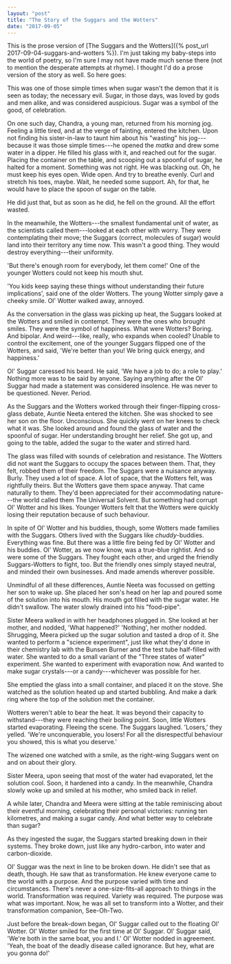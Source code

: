 ```yaml
---
layout: "post"
title: "The Story of the Suggars and the Wotters"
date: "2017-09-05"
---
```


This is the prose version of [The Suggars and the Wotters]({% post_url 2017-09-04-suggars-and-wotters %}). I'm just taking my baby-steps into the world of poetry, so I'm sure I may not have made much sense there (not to mention the desperate attempts at rhyme). I thought I'd do a prose version of the story as well. So here goes:

This was one of those simple times when sugar wasn't the demon that it is seen as today; the necessary evil. Sugar, in those days, was loved by gods and men alike, and was considered auspicious. Sugar was a symbol of the good, of celebration.

On one such day, Chandra, a young man, returned from his morning jog. Feeling a little tired, and at the verge of fainting, entered the kitchen. Upon not finding his sister-in-law to taunt him about his "wasting" his jog---because it was those simple times---he opened the _matka_ and drew some water in a dipper. He filled his glass with it, and reached out for the sugar. Placing the container on the table, and scooping out a spoonful of sugar, he halted for a moment. Something was not right. He was blacking out. Oh, he must keep his eyes open. Wide open. And try to breathe evenly. Curl and stretch his toes, maybe. Wait, he needed some support. Ah, for that, he would have to place the spoon of sugar on the table.

He did just that, but as soon as he did, he fell on the ground. All the effort wasted.

In the meanwhile, the Wotters---the smallest fundamental unit of water, as the scientists called them---looked at each other with worry. They were contemplating their move; the Suggars (correct, molecules of sugar) would land into their territory any time now. This wasn't a good thing. They would destroy everything---their uniformity.

'But there's enough room for everybody, let them come!' One of the younger Wotters could not keep his mouth shut.

'You kids keep saying these things without understanding their future implications', said one of the older Wotters. The young Wotter simply gave a cheeky smile. Ol' Wotter walked away, annoyed.

As the conversation in the glass was picking up heat, the Suggars looked at the Wotters and smiled in contempt. They were the ones who brought smiles. They were the symbol of happiness. What were Wotters? Boring. And bipolar. And weird---like, really, who expands when cooled? Unable to control the excitement, one of the younger Suggars flipped one of the Wotters, and said, 'We're better than you! We bring quick energy, and happiness.'

Ol' Suggar caressed his beard. He said, 'We have a job to do; a role to play.' Nothing more was to be said by anyone. Saying anything after the Ol' Suggar had made a statement was considered insolence. He was never to be questioned. Never. Period.

As the Suggars and the Wotters worked through their finger-flipping cross-glass debate, Auntie Neeta entered the kitchen. She was shocked to see her son on the floor. Unconscious. She quickly went on her knees to check what it was. She looked around and found the glass of water and the spoonful of sugar. Her understanding brought her relief. She got up, and going to the table, added the sugar to the water and stirred hard.

The glass was filled with sounds of celebration and resistance. The Wotters did not want the Suggars to occupy the spaces between them. That, they felt, robbed them of their freedom. The Suggars were a nuisance anyway. Burly. They used a lot of space. A lot of space, that the Wotters felt, was rightfully theirs. But the Wotters gave them space anyway. That came naturally to them. They'd been appreciated for their accommodating nature---the world called them The Universal Solvent. But something had corrupt Ol' Wotter and his likes. Younger Wotters felt that the Wotters were quickly losing their reputation because of such behaviour.

In spite of Ol' Wotter and his buddies, though, some Wotters made families with the Suggars. Others lived with the Suggars like _chuddy_-buddies. Everything was fine. But there was a little fire being fed by Ol' Wotter and his buddies. Ol' Wotter, as we now know, was a true-blue rightist. And so were some of the Suggars. They fought each other, and urged the friendly Suggars-Wotters to fight, too. But the friendly ones simply stayed neutral, and minded their own businesses. And made amends wherever possible.

Unmindful of all these differences, Auntie Neeta was focussed on getting her son to wake up. She placed her son's head on her lap and poured some of the solution into his mouth. His mouth got filled with the sugar water. He didn't swallow. The water slowly drained into his "food-pipe".

Sister Meera walked in with her headphones plugged in. She looked at her mother, and nodded, 'What happened?' 'Nothing', her mother nodded. Shrugging, Meera picked up the sugar solution and tasted a drop of it. She wanted to perform a "science experiment", just like what they'd done in their chemistry lab with the Bunsen Burner and the test tube half-filled with water. She wanted to do a small variant of the "Three states of water" experiment. She wanted to experiment with evaporation now. And wanted to make sugar crystals---or a candy---whichever was possible for her.

She emptied the glass into a small container, and placed it on the stove. She watched as the solution heated up and started bubbling. And make a dark ring where the top of the solution met the container.

Wotters weren't able to bear the heat. It was beyond their capacity to withstand---they were reaching their boiling point. Soon, little Wotters started evaporating. Fleeing the scene. The Suggars laughed. 'Losers,' they yelled. 'We're unconquerable, you losers! For all the disrespectful behaviour you showed, this is what you deserve.'

The wizened one watched with a smile, as the right-wing Suggars went on and on about their glory.

Sister Meera, upon seeing that most of the water had evaporated, let the solution cool. Soon, it hardened into a candy. In the meanwhile, Chandra slowly woke up and smiled at his mother, who smiled back in relief.

A while later, Chandra and Meera were sitting at the table reminiscing about their eventful morning, celebrating their personal victories: running ten kilometres, and making a sugar candy. And what better way to celebrate than sugar?

As they ingested the sugar, the Suggars started breaking down in their systems. They broke down, just like any hydro-carbon, into water and carbon-dioxide.

Ol' Suggar was the next in line to be broken down. He didn't see that as death, though. He saw that as transformation. He knew everyone came to the world with a purpose. And the purpose varied with time and circumstances. There's never a one-size-fits-all approach to things in the world. Transformation was required. Variety was required. The purpose was what was important. Now, he was all set to transform into a Wotter, and their transformation companion, See-Oh-Two.

Just before the break-down began, Ol' Suggar called out to the floating Ol' Wotter. Ol' Wotter smiled for the first time at Ol' Suggar. Ol' Suggar said, 'We're both in the same boat, you and I.' Ol' Wotter nodded in agreement. 'Yeah, the boat of the deadly disease called ignorance. But hey, what are you gonna do!'
